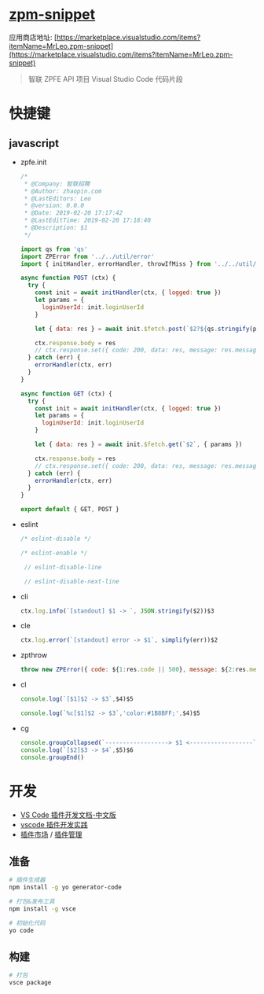 # [zpm-snippet](https://marketplace.visualstudio.com/items?itemName=MrLeo.zpm-snippet)

应用商店地址: [https://marketplace.visualstudio.com/items?itemName=MrLeo.zpm-snippet](https://marketplace.visualstudio.com/items?itemName=MrLeo.zpm-snippet)

> 智联 ZPFE API 项目 Visual Studio Code 代码片段

# 快捷键

## javascript


- zpfe.init

  ```javascript
  /*
   * @Company: 智联招聘
   * @Author: zhaopin.com
   * @LastEditors: Leo
   * @version: 0.0.0
   * @Date: 2019-02-20 17:17:42
   * @LastEditTime: 2019-02-20 17:18:40
   * @Description: $1
   */
  
  import qs from 'qs'
  import ZPError from '../../util/error'
  import { initHandler, errorHandler, throwIfMiss } from '../../util/'
  
  async function POST (ctx) {
    try {
      const init = await initHandler(ctx, { logged: true })
      let params = {
        loginUserId: init.loginUserId
      }
  
      let { data: res } = await init.$fetch.post(`$2?${qs.stringify(params)}`)
  
      ctx.response.body = res
      // ctx.response.set({ code: 200, data: res, message: res.message || '成功', taskId: res.taskId || ctx.request.headers.get('zp-trace-id') })
    } catch (err) {
      errorHandler(ctx, err)
    }
  }
  
  async function GET (ctx) {
    try {
      const init = await initHandler(ctx, { logged: true })
      let params = {
        loginUserId: init.loginUserId
      }
  
      let { data: res } = await init.$fetch.get(`$2`, { params })
  
      ctx.response.body = res
      // ctx.response.set({ code: 200, data: res, message: res.message || '成功', taskId: res.taskId || ctx.request.headers.get('zp-trace-id') })
    } catch (err) {
      errorHandler(ctx, err)
    }
  }
  
  export default { GET, POST }
  ```

- eslint

  ```javascript
  /* eslint-disable */
  ```

  ```javascript
  /* eslint-enable */
  ```

  ```javascript
   // eslint-disable-line
  ```

  ```javascript
   // eslint-disable-next-line
  ```

- cli

  ```javascript
  ctx.log.info(`[standout] $1 -> `, JSON.stringify($2))$3
  ```

- cle

  ```javascript
  ctx.log.error(`[standout] error -> $1`, simplify(err))$2
  ```

- zpthrow

  ```javascript
  throw new ZPError({ code: ${1:res.code || 500}, message: ${2:res.message || '出错了'}, taskId: ${3:res.taskId || ctx.request.headers.get('zp-trace-id') ||''} })
  ```

- cl

  ```javascript
  console.log(`[$1]$2 -> $3`,$4)$5
  ```

  ```javascript
  console.log(`%c[$1]$2 -> $3`,'color:#1B8BFF;',$4)$5
  ```

- cg

  ```javascript
  console.groupCollapsed(`------------------> $1 <------------------`)
  console.log(`[$2]$3 -> $4`,$5)$6
  console.groupEnd()
  ```

  

# 开发

- [VS Code 插件开发文档-中文版](https://liiked.github.io/VS-Code-Extension-Doc-ZH/#/)
- [vscode 插件开发实践](https://juejin.im/post/5c63a56a6fb9a049e063d491)
- [插件市场](https://marketplace.visualstudio.com/) / [插件管理](https://marketplace.visualstudio.com/manage)

## 准备

```bash
# 插件生成器
npm install -g yo generator-code

# 打包&发布工具
npm install -g vsce

# 初始化代码
yo code
```

## 构建

```bash
# 打包
vsce package
```
